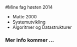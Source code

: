 #Mine fag høsten 2014
- Matte 2000
- Systemutvikling
- Algoritmer og Datastrukturer

### Mer info kommer ...
